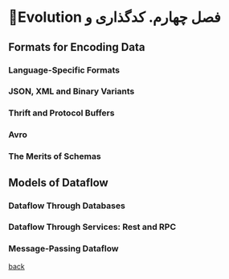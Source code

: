 # 🚧فصل چهارم. ‫کدگذاری و Evolution

## Formats for Encoding Data
### Language-Specific Formats
### JSON, XML and Binary Variants
### Thrift and Protocol Buffers
### Avro
### The Merits of Schemas

## Models of Dataflow
### Dataflow Through Databases
### Dataflow Through Services: Rest and RPC
### Message-Passing Dataflow

[back](README.md)